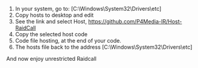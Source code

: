 1. In your system, go to: [C:\Windows\System32\Drivers\etc]
2. Copy hosts to desktop and edit
3. See the link and select Host, https://github.com/P4Media-IR/Host-RaidCall
4. Copy the selected host code
5. Code file hosting, at the end of your code.
6. The hosts file back to the address [C:\Windows\System32\Drivers\etc]

And now enjoy unrestricted Raidcall
